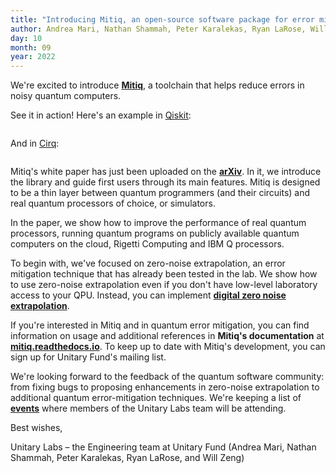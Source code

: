 ```yaml
---
title: "Introducing Mitiq, an open-source software package for error mitigation on noisy quantum computers"
author: Andrea Mari, Nathan Shammah, Peter Karalekas, Ryan LaRose, Will Zeng
day: 10
month: 09
year: 2022
---
```


We're excited to introduce [**Mitiq**](https://www.github.com/unitaryfund/mitiq), a toolchain that helps reduce errors in noisy quantum computers.

See it in action! Here's an example in [Qiskit](http://qiskit.org/):

<div style="text-align: center;">
    <img src="https://res.cloudinary.com/dcz4ywuer/image/upload/v1690841822/th29qkobjwjod2wpc7wk.png" alt="" />
</div>

And in [Cirq](https://cirq.readthedocs.io/en/stable/):

<div style="text-align: center;">
    <img src="https://res.cloudinary.com/dcz4ywuer/image/upload/v1690841822/hkhrlzvdesovw8yasmwx.png" alt="" />
</div>

Mitiq's white paper has just been uploaded on the [**arXiv**](https://arxiv.org/abs/2009.04417). In it, we introduce the library and guide first users through its main features. Mitiq is designed to be a thin layer between quantum programmers (and their circuits) and real quantum processors of choice, or simulators.

In the paper, we show how to improve the performance of real quantum processors, running quantum programs on publicly available quantum computers on the cloud, Rigetti Computing and IBM Q processors.

To begin with, we've focused on zero-noise extrapolation, an error mitigation technique that has already been tested in the lab. We show how to use zero-noise extrapolation even if you don't have low-level laboratory access to your QPU. Instead, you can implement [**digital zero noise extrapolation**](https://arxiv.org/abs/2005.10921).

If you're interested in Mitiq and in quantum error mitigation, you can find information on usage and additional references in **Mitiq's documentation** at [**mitiq.readthedocs.io**](https://mitiq.readthedocs.io/en/stable/). To keep up to date with Mitiq's development, you can sign up for Unitary Fund's mailing list.

We're looking forward to the feedback of the quantum software community: from fixing bugs to proposing enhancements in zero-noise extrapolation to additional quantum error-mitigation techniques. We're keeping a list of [**events**](https://github.com/unitaryfund/mitiq/wiki/Mitiq-Talks-and-Events) where members of the Unitary Labs team will be attending.

Best wishes,

Unitary Labs – the Engineering team at Unitary Fund (Andrea Mari, Nathan Shammah, Peter Karalekas, Ryan LaRose, and Will Zeng)
